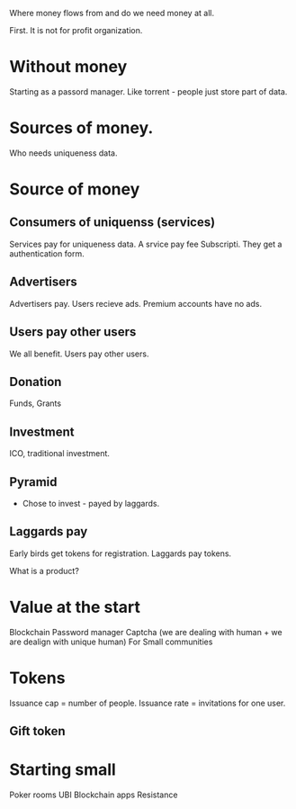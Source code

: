 
Where money flows from and do we need money at all. 

First. It is not for profit organization. 


# Without money
Starting as a passord manager. Like torrent - people just store part of data. 


# Sources of money. 

Who needs uniqueness data. 




# Source of money

## Consumers of uniquenss (services) 
Services pay for uniqueness data. 
A srvice pay fee Subscripti. They get a authentication form.

## Advertisers 
Advertisers pay. Users recieve ads. Premium accounts have no ads. 

## Users pay other users 
We all benefit. Users pay other users. 

## Donation
Funds, Grants

## Investment
ICO, traditional investment. 

## Pyramid
- Chose to invest - payed by laggards. 

## Laggards pay
Early birds get tokens for registration. Laggards pay tokens. 


What is a product? 


# Value at the start
Blockchain
Password manager
Captcha (we are dealing with human + we are dealign with unique human)
For Small communities 


# Tokens 

Issuance cap = number of people. 
Issuance rate = invitations for one user. 

## Gift token 




# Starting small 
Poker rooms
UBI
Blockchain apps
Resistance
